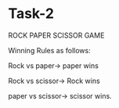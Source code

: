 # Task-2
ROCK PAPER SCISSOR GAME

Winning Rules as follows:



Rock vs paper-> paper wins

Rock vs scissor-> Rock wins

paper vs scissor-> scissor wins.
